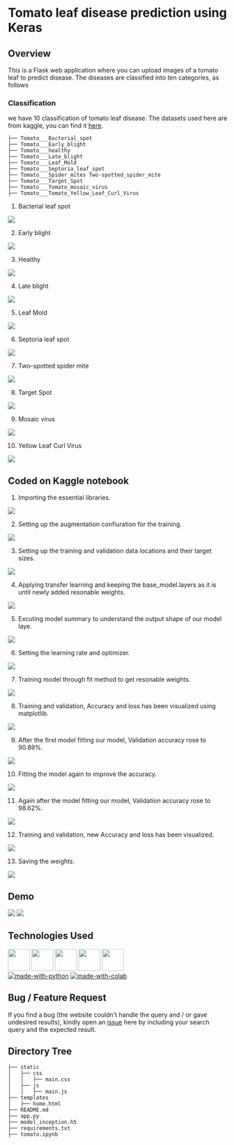 # Tomato leaf disease prediction using Keras

## Overview
This is a Flask web application where you can upload images of a tomato leaf to predict disease. The diseases are classified into ten categories, as follows

### Classification
we have 10 classification of tomato leaf disease. The datasets used here are from kaggle, you can find it [here](https://www.kaggle.com/noulam/tomato).
```
├── Tomato___Bacterial_spot
├── Tomato___Early_blight
├── Tomato___healthy
├── Tomato___Late_blight
├── Tomato___Leaf_Mold
├── Tomato___Septoria_leaf_spot
├── Tomato___Spider_mites Two-spotted_spider_mite
├── Tomato___Target_Spot
├── Tomato___Tomato_mosaic_virus
├── Tomato___Tomato_Yellow_Leaf_Curl_Virus
```
1. Bacterial leaf spot <br>
<img target="_blank" src="https://64.media.tumblr.com/8230b8fdcb9aae40d2226ad81293eaa4/818c76b468486cd4-33/s400x600/46ee0e63515008e750b78d91c94618acf134de81.png">

2. Early blight<br>
<img target="_blank" src="https://64.media.tumblr.com/7133efcbcfaa9a73e09694f535551935/60875737a88cf4a3-05/s400x600/2ddd83685f1df0b5650f53cd8c026d70ce130333.png">

3. Healthy<br>
<img target="_blank" src="https://64.media.tumblr.com/dc944f6150a2eafa9df80eddbda62ae2/4a1fa647137c377c-be/s400x600/ccdfd3f1095918d8639318fbd58ae9b10de8168c.png">

4. Late blight<br>
<img target="_blank" src="https://64.media.tumblr.com/bf55da9bec41aac6fe86e1c7cc7e1395/decd44a2c574b035-6e/s400x600/fb011146eb72a9e7503c41e053a7b0f9b6e53fd3.png">

5. Leaf Mold<br>
<img target="_blank" src="https://64.media.tumblr.com/fd46207c550a6f252e8622bea86149b4/f49d77f13d1f1aaf-4e/s400x600/2c7ad24081d12e02467c5e10ada8da683bfe2483.png">

6. Septoria leaf spot<br>
<img target="_blank" src="https://64.media.tumblr.com/6d3494411082db7d00454f19a8e08941/bc626da6a4ba077b-56/s400x600/fa9d2ce125468355cc401e16dcd4e2c4bf3c7fb7.png">

7. Two-spotted spider mite<br>
<img target="_blank" src="https://64.media.tumblr.com/bb1cb4fa98aff8088f20c8b81a084714/e64c6a41ee4f80b3-ec/s400x600/afa03f4da5feda6f662bb4f683bcce7438611a77.png">

8. Target Spot<br>
<img target="_blank" src="https://64.media.tumblr.com/56e4422683995807502b15eba9770437/ce8cb92df5bcb454-da/s400x600/51d02ccab6c871655001f4ae4462aa2be103f68a.png">

9. Mosaic virus<br>
<img target="_blank" src="https://64.media.tumblr.com/866b9cd688e7d84b65353d071c5d667c/df067f4bf4ec75ac-4a/s400x600/5d1bcf193334e96b1cdc90d4f5936472fb5e1c6e.png">

10. Yellow Leaf Curl Virus<br>
<img target="_blank" src="https://64.media.tumblr.com/a63357c6d4eaff57f97d45665a4939a4/902957b75b8cf86c-3b/s400x600/304dd101d0f52ff4f744d0acafbd4b0c2201c10a.png">

## Coded on Kaggle notebook
1. Importing the essential libraries.
<img target="_blank" src="https://64.media.tumblr.com/2653f8f5c8160b76e7e8732d8eac292d/f4b26b63d9bd44e6-0d/s1280x1920/f4f74f272de831eeaa3e1c01ccf769701569938f.png">

2. Setting up the augmentation confiuration for the training.
<img target="_blank" src="https://64.media.tumblr.com/2a2fcdfa8ba27755f4517ca45573fb97/f4b26b63d9bd44e6-80/s1280x1920/4507bfb6e83b3bfd241a67327b8cbf9cd176db87.png">

3. Setting up the training and validation data locations and their target sizes.
<img target="_blank" src="https://64.media.tumblr.com/cf912ee4d95ee894d5833dadc412480b/f4b26b63d9bd44e6-38/s1280x1920/cfc44f65a6c7132c19ad4725eed489558f2f8654.png">

4. Applying transfer learning and keeping the base_model.layers as it is until newly added resonable weights.
<img target="_blank" src="https://64.media.tumblr.com/c6f5dc2b1a502ff598c6f08580b65e91/f4b26b63d9bd44e6-15/s1280x1920/dba9d802fc3aec1a997ba1f737e9dc1e5f67faf2.png">

5. Excuting model summary to understand the output shape of our model laye.
<img target="_blank" src="https://64.media.tumblr.com/628903ae3d2d4d084c0a67af20c8f883/1dea12d48a35a1f9-0f/s1280x1920/3d4594dcafa07bc09c699d22d7891991537ac60b.png">

6. Setting the learning rate and optimizer.
<img target="_blank" src="https://64.media.tumblr.com/e51a26404f241d06224b840d80a8e93a/1dea12d48a35a1f9-2e/s1280x1920/7514f6dd83f00c75fd9906e00a48c107f5c7b7db.png">

7. Training model through fit method to get resonable weights.
<img target="_blank" src="https://64.media.tumblr.com/f7e543601e1ef7dd2ce920ba84c6ac60/1dea12d48a35a1f9-5f/s1280x1920/cd6cc0735b9080c95e02695adb65b4a5ca14c72a.png">

8. Training and validation, Accuracy and loss has been visualized using matplotlib.
<img target="_blank" src="https://64.media.tumblr.com/6efc9f32be266f2b2954ef69fa22eb32/1dea12d48a35a1f9-6b/s1280x1920/08a745ae1b6bf304be5060860d41fcd22820f0fc.png">

9. After the first model fitting our model, Validation accuracy rose to 90.89%.
<img target="_blank" src="https://64.media.tumblr.com/ed8148e0dc0423df13e28fba914851fa/d25520b80d2fbb17-18/s1280x1920/74f46e16091b1378c2c7179b40f4e4af1328f2b5.png">

10. Fitting the model again to improve the accuracy.
<img target="_blank" src="https://64.media.tumblr.com/3e1e4ebb5f637d893c1208e26802a7cf/d25520b80d2fbb17-4e/s1280x1920/529c6ec11242faa5fe00c76b7d8c42ef767ce78b.png">

11. Again after the model fitting our model, Validation accuracy rose to 98.62%.
<img target="_blank" src="https://64.media.tumblr.com/fe24a611adb4066146059a7b22dbc3f3/d25520b80d2fbb17-6c/s1280x1920/2fd6d7ce5f881b3b6ad745521a1ca5dea834b374.png">

12. Training and validation, new Accuracy and loss has been visualized.
<img target="_blank" src="https://64.media.tumblr.com/4972dce49a38af2acc89a16ffee3fbd7/d25520b80d2fbb17-7b/s1280x1920/cd3bbdf00d8a523bb2b8defb3b205d92a13bfb26.png">

13. Saving the weights.
<img target="_blank" src="https://64.media.tumblr.com/a8aa77cd841affb58843efa434e209de/d25520b80d2fbb17-31/s1280x1920/37e0bb04d0081a04198d21ba188678e42062bdbf.png">

## Demo
<img target="_blank" src="https://64.media.tumblr.com/acbfbd0d8e3fd727f06529acf8170892/960ca4f847eb658e-dd/s1280x1920/7cf1580b82948b22fd889faafb39770764f95440.png">

<img target="_blank" src="https://64.media.tumblr.com/9d6c747f9b4cf098660791a947ea5cba/960ca4f847eb658e-09/s1280x1920/56cc60abd93a13f4d725ba06150f5a0511c43e53.png">

## Technologies Used
[<img target="_blank" src="https://www.gstatic.com/devrel-devsite/prod/vbd0faab6c0701e17b2f66039dd03326fc0e1627ecbcddaec4cd383df8dda622c/tensorflow/images/lockup.svg" height=50>](https://www.tensorflow.org/) [<img target="_blank" src="https://keras.io/img/logo-small.png" height=50>](https://keras.io/) [<img target="_blank" src="https://numpy.org/doc/stable/_static/numpylogo.svg" height=50>](https://numpy.org/doc/stable/user/index.html) [<img target="_blank" src="https://flask.palletsprojects.com/en/1.1.x/_images/flask-logo.png" height=50>](https://flask.palletsprojects.com/en/1.1.x/) [<img target="_blank" src="https://werkzeug.palletsprojects.com/en/1.0.x/_static/werkzeug.png" height=50>](https://werkzeug.palletsprojects.com/en/1.0.x/)
<br>
[![made-with-python](https://img.shields.io/badge/made%20with-Python-yellow)](https://www.python.org/) [![made-with-colab](https://img.shields.io/badge/made%20with-Google%20Colab-yellowgreen)](Colabcolab.research.google.com)

## Bug / Feature Request

If you find a bug (the website couldn't handle the query and / or gave undesired results), kindly open an [issue](https://github.com/arunmozhidevan/tomato_disease/issues) here by including your search query and the expected result.

## Directory Tree 
```
├── static
│   ├── css
│   │   ├── main.css
│   ├── js
│   │   ├── main.js
├── templates
│   ├── home.html
├── README.md
├── app.py
├── model_inception.h5
├── requirements.txt
├── tomato.ipynb
```
